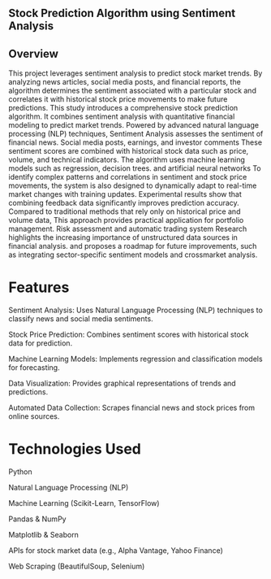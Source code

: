 ## Stock Prediction Algorithm using Sentiment Analysis

## Overview

This project leverages sentiment analysis to predict stock market trends. By analyzing news articles, social media posts, and financial reports, the algorithm determines the sentiment associated with a particular stock and correlates it with historical stock price movements to make future predictions.
This study introduces a comprehensive stock prediction algorithm. It combines sentiment analysis with quantitative financial modeling to predict market trends. Powered
by advanced natural language processing (NLP) techniques, Sentiment Analysis assesses the sentiment of financial news. Social media posts, earnings, and investor comments These sentiment scores are combined with historical stock data such as price,
volume, and technical indicators.
The algorithm uses machine learning models such as regression, decision trees. and
artificial neural networks To identify complex patterns and correlations in sentiment and
stock price movements, the system is also designed to dynamically adapt to real-time
market changes with training updates.
Experimental results show that combining feedback data significantly improves prediction accuracy. Compared to traditional methods that rely only on historical price and
volume data, This approach provides practical application for portfolio management.
Risk assessment and automatic trading system Research highlights the increasing importance of unstructured data sources in financial analysis. and proposes a roadmap for
future improvements, such as integrating sector-specific sentiment models and crossmarket analysis.


# Features

Sentiment Analysis: Uses Natural Language Processing (NLP) techniques to classify news and social media sentiments.

Stock Price Prediction: Combines sentiment scores with historical stock data for prediction.

Machine Learning Models: Implements regression and classification models for forecasting.

Data Visualization: Provides graphical representations of trends and predictions.

Automated Data Collection: Scrapes financial news and stock prices from online sources.

# **Technologies Used**

Python

Natural Language Processing (NLP)

Machine Learning (Scikit-Learn, TensorFlow)

Pandas & NumPy

Matplotlib & Seaborn

APIs for stock market data (e.g., Alpha Vantage, Yahoo Finance)

Web Scraping (BeautifulSoup, Selenium)
